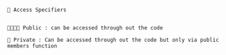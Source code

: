     🚪 Access Specifiers 


    👨‍👨‍👧‍👦 Public : can be accessed through out the code

    🏣 Private : Can be accessed through out the code but only via public members function